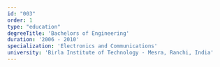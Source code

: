 ```yaml
---
id: "003"
order: 1
type: "education"
degreeTitle: 'Bachelors of Engineering'
duration: '2006 - 2010'
specialization: 'Electronics and Communications'
university: 'Birla Institute of Technology - Mesra, Ranchi, India'
---
```

